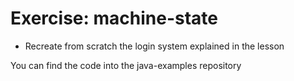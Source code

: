 # Exercise: machine-state
* Recreate from scratch the login system explained in the lesson


You can find the code into the java-examples repository